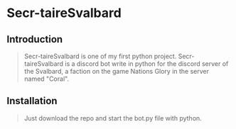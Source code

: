# Secr-taireSvalbard

## Introduction

> Secr-taireSvalbard is one of my first python project. Secr-taireSvalbard is a discord bot write in python for the discord server of the Svalbard, a faction on the game Nations Glory in the server named "Coral".

## Installation

> Just download the repo and start the bot.py file with python.
